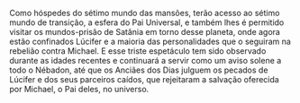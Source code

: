 ﻿Como hóspedes do sétimo mundo das mansões, terão acesso ao sétimo mundo de transição, a esfera do Pai Universal, e também lhes é permitido visitar os mundos-prisão de Satânia em torno desse planeta, onde agora estão confinados Lúcifer e a maioria das personalidades que o seguiram na rebelião contra Michael. E esse triste espetáculo tem sido observado durante as idades recentes e continuará a servir como um aviso solene a todo o Nébadon, até que os Anciães dos Dias julguem os pecados de Lúcifer e dos seus parceiros caídos, que rejeitaram a salvação oferecida por Michael, o Pai deles, no universo.